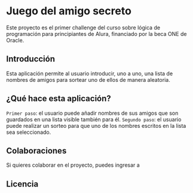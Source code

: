 # Juego del amigo secreto

Este proyecto es el primer challenge del curso sobre lógica de programación para principiantes de Alura, financiado por la beca ONE de Oracle.

## Introducción

Esta aplicación permite al usuario introducir, uno a uno, una lista de nombres de amigos para sortear uno de ellos de manera aleatoria.

## ¿Qué hace esta aplicación?

`Primer paso`: el usuario puede añadir nombres de sus amigos que son guardados en una lista visible también para él.
`Segundo paso`: el usuario puede realizar un sorteo para que uno de los nombres escritos en la lista sea seleccionado. 

## Colaboraciones

Si quieres colaborar en el proyecto, puedes ingresar a 

## Licencia
